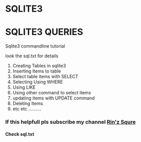 # SQLITE3

# SQLITE3 QUERIES


Sqlite3 commandline tutorial

look the sql.txt for details

1. Creating Tables in sqlite3
1. Inserting Items to table 
1. Select table items with SELECT
  1. Selecting Using WHERE
  1. Using LIKE
  1. Using other command to select items
  1. updating items with UPDATE command
1. Deleting Items
1. etc etc ..........


<h3>If this helpfull pls subscribe my channel <a href="https://www.youtube.com/rin'zsquarebyrinshinjalal">Rin'z Squre</a></h3>

<h4> Check sql.txt</h4>


